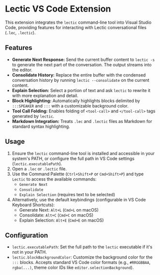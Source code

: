 # Lectic VS Code Extension

This extension integrates the `lectic` command-line tool into Visual Studio Code, providing features for interacting with Lectic conversational files (`.lec`, `.lectic`).

## Features

*   **Generate Next Response:** Send the current buffer content to `lectic -s` to generate the next part of the conversation. The output streams into the editor.
*   **Consolidate History:** Replace the entire buffer with the condensed conversation history by running `lectic --consolidate` on the current content.
*   **Explain Selection:** Select a portion of text and ask `lectic` to rewrite it with more explanation and detail.
*   **Block Highlighting:** Automatically highlights blocks delimited by `:::SPEAKER` and `:::` with a customizable background color.
*   **Tool Call Folding:** Enables folding of `<tool-call>` and `</tool-call>` tags generated by `lectic`.
*   **Markdown Integration:** Treats `.lec` and `.lectic` files as Markdown for standard syntax highlighting.

## Usage

1.  Ensure the `lectic` command-line tool is installed and accessible in your system's PATH, or configure the full path in VS Code settings (`lectic.executablePath`).
2.  Open a `.lec` or `.lectic` file.
3.  Use the Command Palette (`Ctrl+Shift+P` or `Cmd+Shift+P`) and type `Lectic` to access the available commands:
    *   `Generate Next`
    *   `Consolidate`
    *   `Explain Selection` (requires text to be selected)
4.  Alternatively, use the default keybindings (configurable in VS Code Keyboard Shortcuts):
    *   Generate Next: `Alt+L` (`Cmd+L` on macOS)
    *   Consolidate: `Alt+C` (`Cmd+C` on macOS)
    *   Explain Selection: `Alt+E` (`Cmd+E` on macOS)

## Configuration

*   `lectic.executablePath`: Set the full path to the `lectic` executable if it's not in your PATH.
*   `lectic.blockBackgroundColor`: Customize the background color for the `:::` blocks. Accepts standard VS Code color formats (e.g., `#RRGGBBAA`, `rgba(...)`, theme color IDs like `editor.selectionBackground`).
